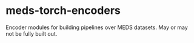 # meds-torch-encoders
Encoder modules for building pipelines over MEDS datasets. May or may not be fully built out.
